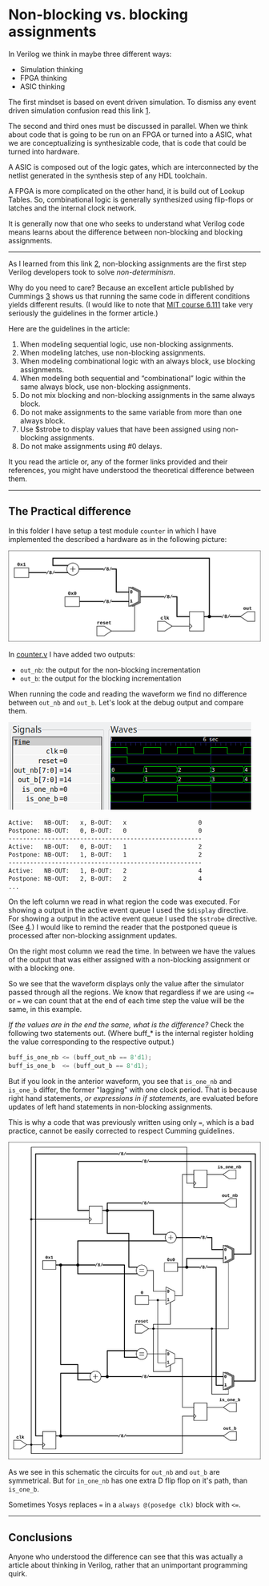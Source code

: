 # Non-blocking vs. blocking assignments

In Verilog we think in maybe three different ways:

- Simulation thinking
- FPGA thinking
- ASIC thinking

The first mindset is based on event driven simulation. To dismiss any event
driven simulation confusion read this link [1].

The second and third ones must be discussed in parallel. When we think about
code that is going to be run on an FPGA or turned into a ASIC, what we are
conceptualizing is synthesizable code, that is code that could be turned into
hardware.

A ASIC is composed out of the logic gates, which are interconnected by the
netlist generated in the synthesis step of any HDL toolchain.

A FPGA is more complicated on the other hand, it is build out of Lookup Tables.
So, combinational logic is generally synthesized using flip-flops or latches and
the internal clock network.

It is generally now that one who seeks to understand what Verilog code means
learns about the difference between non-blocking and blocking assignments.

---

As I learned from this link [2], non-blocking assignments are the first step
Verilog developers took to solve *non-determinism*.

Why do you need to care? Because an excellent article published by Cummings [3]
shows us that running the same code in different conditions yields different
results. (I would like to note that
[MIT course 6.111](http://web.mit.edu/6.111/www/f2017/handouts/L04.pdf#page=30)
take very seriously the guidelines in the former article.)

Here are the guidelines in the article:

1. When modeling sequential logic, use non-blocking assignments.
2. When modeling latches, use non-blocking assignments.
3. When modeling combinational logic with an always block, use blocking
    assignments.
4. When modeling both sequential and “combinational” logic within the same
    always block, use non-blocking assignments.
5. Do not mix blocking and non-blocking assignments in the same always block.
6. Do not make assignments to the same variable from more than one always block.
7. Use $strobe to display values that have been assigned using non-blocking
    assignments.
8. Do not make assignments using #0 delays.

It you read the article or, any of the former links provided and their
references, you might have understood the theoretical difference between them.

---

## The Practical difference

In this folder I have setup a test module `counter` in which I have implemented
the described a hardware as in the following picture:

![sch](counter.svg "Counter schematic")

In [counter.v](counter.v) I have added two outputs:

- `out_nb`: the output for the non-blocking incrementation
- `out_b`: the output for the blocking incrementation

When running the code and reading the waveform we find no difference between
`out_nb` and `out_b`. Let's look at the debug output and compare them.

![wave](waveform.png "Counter signal output waves")

```
Active:   NB-OUT:   x, B-OUT:   x                    0
Postpone: NB-OUT:   0, B-OUT:   0                    0
------------------------------------------------------
Active:   NB-OUT:   0, B-OUT:   1                    2
Postpone: NB-OUT:   1, B-OUT:   1                    2
------------------------------------------------------
Active:   NB-OUT:   1, B-OUT:   2                    4
Postpone: NB-OUT:   2, B-OUT:   2                    4
...
```

On the left column we read in what region the code was executed. For showing a
output in the active event queue I used the `$display` directive. For showing a
output in the active event queue I used the `$strobe` directive. (See [4].) I
would like to remind the reader that the postponed queue is processed after
non-blocking assignment updates.

On the right most column we read the time. In between we have the values of the
output that was either assigned with a non-blocking assignment or with a
blocking one.

So we see that the waveform displays only the value after the simulator passed
through all the regions. We know that regardless if we are using `<=` or `=` we
can count that at the end of each time step the value will be the same, in this
example.

*If the values are in the end the same, what is the difference?* Check the
following two statements out. (Where buff_* is the internal register holding the
value corresponding to the respective output.)

```verilog
buff_is_one_nb <= (buff_out_nb == 8'd1);
buff_is_one_b  <= (buff_out_b == 8'd1);
```

But if you look in the anterior waveform, you see that `is_one_nb` and
`is_one_b` differ, the former "lagging" with one clock period. That is because
right hand statements, *or expressions in if statements*, are evaluated before
updates of left hand statements in non-blocking assignments.

This is why a code that was previously written using only `=`, which is a bad
practice, cannot be easily corrected to respect Cumming guidelines.

![sch](result.svg "Counter schematic result")

As we see in this schematic the circuits for `out_nb` and `out_b` are
symmetrical. But for `in_one_nb` has one extra D flip flop on it's path, than
`is_one_b`.

Sometimes Yosys replaces `=` in a `always @(posedge clk)` block with `<=`.

---

## Conclusions

Anyone who understood the difference can see that this was actually a article
about thinking in Verilog, rather that an unimportant programming quirk.


[1]: https://electronics.stackexchange.com/questions/202489/event-driven-simulation-confusion

[2]: https://insights.sigasi.com/opinion/jan/verilogs-major-flaw/

[3]: http://www.sunburst-design.com/papers/CummingsSNUG2000SJ_NBA.pdf

[4]: https://stackoverflow.com/questions/32832104/display-vs-strobe-vs-monitor-in-verilog
